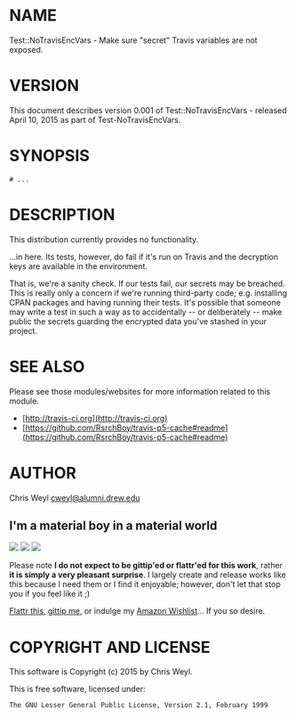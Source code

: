 # NAME

Test::NoTravisEncVars - Make sure "secret" Travis variables are not exposed.

# VERSION

This document describes version 0.001 of Test::NoTravisEncVars - released April 10, 2015 as part of Test-NoTravisEncVars.

# SYNOPSIS

    # ...

# DESCRIPTION

This distribution currently provides no functionality.

...in here.  Its tests, however, do fail if it's run on Travis and the
decryption keys are available in the environment.

That is, we're a sanity check.  If our tests fail, our secrets may be
breached.  This is really only a concern if we're running third-party code;
e.g. installing CPAN packages and having running their tests.  It's possible
that someone may write a test in such a way as to accidentally -- or
deliberately -- make public the secrets guarding the encrypted data you've
stashed in your project.

# SEE ALSO

Please see those modules/websites for more information related to this module.

- [http://travis-ci.org](http://travis-ci.org)
- [https://github.com/RsrchBoy/travis-p5-cache#readme](https://github.com/RsrchBoy/travis-p5-cache#readme)

# AUTHOR

Chris Weyl <cweyl@alumni.drew.edu>

## I'm a material boy in a material world

<div>
    <a href="https://www.gittip.com/RsrchBoy/"><img src="https://raw.githubusercontent.com/gittip/www.gittip.com/master/www/assets/%25version/logo.png" /></a>
    <a href="http://bit.ly/rsrchboys-wishlist"><img src="http://wps.io/wp-content/uploads/2014/05/amazon_wishlist.resized.png" /></a>
    <a href="https://flattr.com/submit/auto?user_id=RsrchBoy&url=&title=RsrchBoy's%20CPAN%20Test-NoTravisEncVars&tags=%22RsrchBoy's%20Test-NoTravisEncVars%20in%20the%20CPAN%22"><img src="http://api.flattr.com/button/flattr-badge-large.png" /></a>
</div>

Please note **I do not expect to be gittip'ed or flattr'ed for this work**,
rather **it is simply a very pleasant surprise**. I largely create and release
works like this because I need them or I find it enjoyable; however, don't let
that stop you if you feel like it ;)

[Flattr this](https://flattr.com/submit/auto?user_id=RsrchBoy&url=&title=RsrchBoy&#x27;s%20CPAN%20Test-NoTravisEncVars&tags=%22RsrchBoy&#x27;s%20Test-NoTravisEncVars%20in%20the%20CPAN%22),
[gittip me](https://www.gittip.com/RsrchBoy/), or indulge my
[Amazon Wishlist](http://bit.ly/rsrchboys-wishlist)...  If you so desire.

# COPYRIGHT AND LICENSE

This software is Copyright (c) 2015 by Chris Weyl.

This is free software, licensed under:

    The GNU Lesser General Public License, Version 2.1, February 1999
